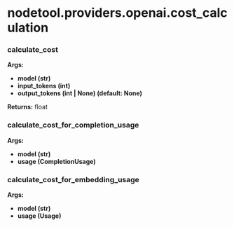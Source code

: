 # nodetool.providers.openai.cost_calculation

### calculate_cost

**Args:**
- **model (str)**
- **input_tokens (int)**
- **output_tokens (int | None) (default: None)**

**Returns:** float

### calculate_cost_for_completion_usage

**Args:**
- **model (str)**
- **usage (CompletionUsage)**

### calculate_cost_for_embedding_usage

**Args:**
- **model (str)**
- **usage (Usage)**

